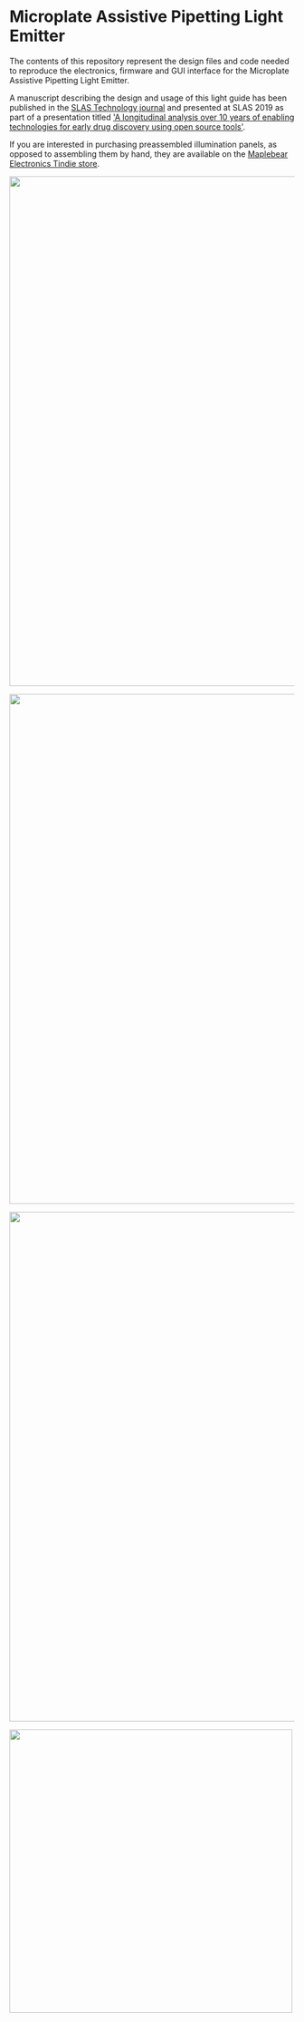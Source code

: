 # Microplate Assistive Pipetting Light Emitter

The contents of this repository represent the design files and code needed to reproduce the electronics, firmware and GUI interface for the Microplate Assistive Pipetting Light Emitter. 

A manuscript describing the design and usage of this light guide has been published in the <A href="https://journals.sagepub.com/doi/full/10.1177/2472630318822476">SLAS Technology journal</A> and presented at SLAS 2019 as part of a presentation titled <A href="https://www.pathlms.com/slas/courses/10547/video_presentations/127546">'A longitudinal analysis over 10 years of enabling technologies for early drug discovery using open source tools'</a>.

If you are interested in purchasing preassembled illumination panels, as opposed to assembling them by hand, they are available on the <a href="https://www.tindie.com/stores/Maplebear/">Maplebear Electronics Tindie store</a>.

<A href="https://raw.githubusercontent.com/pierrebaillargeon/Microplate-Assistive-Pipetting-Light-Emitter/master/Electronics/Documentation/96-well_RGB_light_Guide_v1.0-with_microplate.jpg"><img src="https://raw.githubusercontent.com/pierrebaillargeon/Microplate-Assistive-Pipetting-Light-Emitter/master/Electronics/Documentation/96-well_RGB_light_Guide_v1.0-with_microplate.jpg" width="900"></a>
  
<A href="https://raw.githubusercontent.com/pierrebaillargeon/Microplate-Assistive-Pipetting-Light-Emitter/master/Electronics/Documentation/96-well_RGB_light_guide_v1.0-prototype_PCB.jpg"><img src="https://raw.githubusercontent.com/pierrebaillargeon/Microplate-Assistive-Pipetting-Light-Emitter/master/Electronics/Documentation/96-well_RGB_light_guide_v1.0-prototype_PCB.jpg" width="900"></a>
  
<A href="https://raw.githubusercontent.com/pierrebaillargeon/Microplate-Assistive-Pipetting-Light-Emitter/master/Electronics/Documentation/384-well_RGB_light_guide_v1.0-prototype_PCB.jpg"><img src="https://raw.githubusercontent.com/pierrebaillargeon/Microplate-Assistive-Pipetting-Light-Emitter/master/Electronics/Documentation/384-well_RGB_light_guide_v1.0-prototype_PCB.jpg" width="900"></a>

<img src="https://raw.githubusercontent.com/pierrebaillargeon/Microplate-Assistive-Pipetting-Light-Emitter/master/M.A.P.L.E.-Logo.png" width="500">

